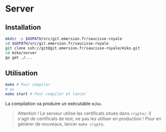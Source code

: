 # Server

## Installation

```bash
mkdir -p $GOPATH/src/git.emersion.fr/saucisse-royale
cd $GOPATH/src/git.emersion.fr/saucisse-royale
git clone ssh://git@git.emersion.fr/saucisse-royale/miko.git
cd miko/server
go get ./...
```

## Utilisation

```bash
make # Pour compiler
# ou
make start # Pour compiler et lancer
```

La compilation va produire un exécutable `miko`.

> Attention ! Le serveur utilise les certificats situés dans `crypto/`.
> Il s'agit de certificats de test, ne pas les utiliser en production !
> Pour en générer de nouveaux, lancer `make crypto`.
